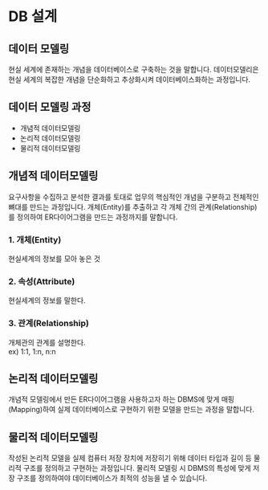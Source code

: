 # DB 설계

## 데이터 모델링
현실 세계에 존재하는 개념을 데이터베이스로 구축하는 것을 말합니다. 데이터모델리은 현실 세계의 복잡한 개념을 단순화하고 추상화시켜 데이터베이스화하는 과정입니다.  

## 데이터 모델링 과정
- 개념적 데이터모델링
- 논리적 데이터모델링
- 물리적 데이터모델링

## 개념적 데이터모델링
요구사항을 수집하고 분석한 결과를 토대로 업무의 핵심적인 개념을 구분하고 전체적인 뼈대를 만드는 과정입니다.
개체(Entity)를 추출하고 각 개체 간의 관계(Relationship)를 정의하여 ER다이어그램을 만드는 과정까지를 말합니다.

### 1. 개체(Entity)
현실세계의 정보를 모아 놓은 것

### 2. 속성(Attribute)
현실세계의 정보를 말한다.

### 3. 관계(Relationship)
개체관의 관계를 설명한다.  
ex) 1:1, 1:n, n:n

## 논리적 데이터모델링
개념적 모델링에서 만든 ER다이어그램을 사용하고자 하는 DBMS에 맞게 매핑(Mapping)하여 실제 데이터베이스로 구현하기 위한 모델을 만드는 과정을 말합니다.

## 물리적 데이터모델링
작성된 논리적 모델을 실제 컴퓨터 저장 장치에 저장히기 위해 데이터 타입과 길이 등 물리적 구조를 정의하고 구현하는 과정입니다. 물리적 모델링 시 DBMS의 특성에 맞게 저장 구조를 정의하여야 데이터베이스가 최적의 성능을 낼 수 있습니다.